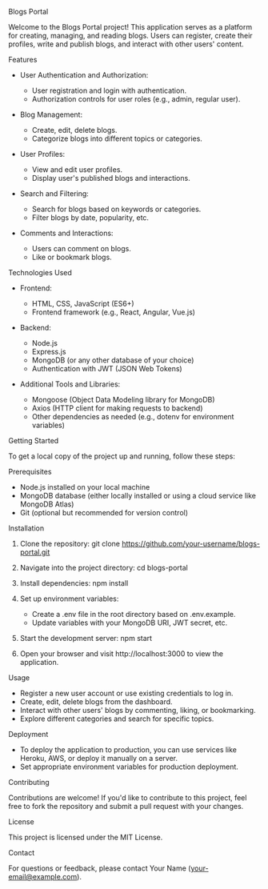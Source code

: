 Blogs Portal

Welcome to the Blogs Portal project! This application serves as a platform for creating, managing, and reading blogs. Users can register, create their profiles, write and publish blogs, and interact with other users' content.

Features

- User Authentication and Authorization:
  - User registration and login with authentication.
  - Authorization controls for user roles (e.g., admin, regular user).

- Blog Management:
  - Create, edit, delete blogs.
  - Categorize blogs into different topics or categories.

- User Profiles:
  - View and edit user profiles.
  - Display user's published blogs and interactions.

- Search and Filtering:
  - Search for blogs based on keywords or categories.
  - Filter blogs by date, popularity, etc.

- Comments and Interactions:
  - Users can comment on blogs.
  - Like or bookmark blogs.

Technologies Used

- Frontend:
  - HTML, CSS, JavaScript (ES6+)
  - Frontend framework (e.g., React, Angular, Vue.js)

- Backend:
  - Node.js
  - Express.js
  - MongoDB (or any other database of your choice)
  - Authentication with JWT (JSON Web Tokens)

- Additional Tools and Libraries:
  - Mongoose (Object Data Modeling library for MongoDB)
  - Axios (HTTP client for making requests to backend)
  - Other dependencies as needed (e.g., dotenv for environment variables)

Getting Started

To get a local copy of the project up and running, follow these steps:

Prerequisites

- Node.js installed on your local machine
- MongoDB database (either locally installed or using a cloud service like MongoDB Atlas)
- Git (optional but recommended for version control)

Installation

1. Clone the repository:
   git clone https://github.com/your-username/blogs-portal.git

2. Navigate into the project directory:
   cd blogs-portal

3. Install dependencies:
   npm install

4. Set up environment variables:
   - Create a .env file in the root directory based on .env.example.
   - Update variables with your MongoDB URI, JWT secret, etc.

5. Start the development server:
   npm start

6. Open your browser and visit http://localhost:3000 to view the application.

Usage

- Register a new user account or use existing credentials to log in.
- Create, edit, delete blogs from the dashboard.
- Interact with other users' blogs by commenting, liking, or bookmarking.
- Explore different categories and search for specific topics.

Deployment

- To deploy the application to production, you can use services like Heroku, AWS, or deploy it manually on a server.
- Set appropriate environment variables for production deployment.

Contributing

Contributions are welcome! If you'd like to contribute to this project, feel free to fork the repository and submit a pull request with your changes.

License

This project is licensed under the MIT License.

Contact

For questions or feedback, please contact Your Name (your-email@example.com).
